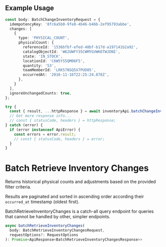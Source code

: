 ## Example Usage

```ts
const body: BatchChangeInventoryRequest = {
  idempotencyKey: '8fc6a5b0-9fe8-4b46-b46b-2ef95793abbe',
  changes: [
    {
      type: 'PHYSICAL_COUNT',
      physicalCount: {
        referenceId: '1536bfbf-efed-48bf-b17d-a197141b2a92',
        catalogObjectId: 'W62UWFY35CWMYGVWK6TWJDNI',
        state: 'IN_STOCK',
        locationId: 'C6W5YS5QM06F5',
        quantity: '53',
        teamMemberId: 'LRK57NSQ5X7PUD05',
        occurredAt: '2016-11-16T22:25:24.878Z',
      },
    }
  ],
  ignoreUnchangedCounts: true,
};

try {
  const { result, ...httpResponse } = await inventoryApi.batchChangeInventory(body);
  // Get more response info...
  // const { statusCode, headers } = httpResponse;
} catch (error) {
  if (error instanceof ApiError) {
    const errors = error.result;
    // const { statusCode, headers } = error;
  }
}
```

# Batch Retrieve Inventory Changes

Returns historical physical counts and adjustments based on the
provided filter criteria.

Results are paginated and sorted in ascending order according their
`occurred_at` timestamp (oldest first).

BatchRetrieveInventoryChanges is a catch-all query endpoint for queries
that cannot be handled by other, simpler endpoints.

```ts
async batchRetrieveInventoryChanges(
  body: BatchRetrieveInventoryChangesRequest,
  requestOptions?: RequestOptions
): Promise<ApiResponse<BatchRetrieveInventoryChangesResponse>>
```
